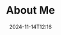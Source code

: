 ---
title: About Me
tags: ['🌏Content/Main']
aliases: ['david', 'David', 'david.satrio']
date: 2024-11-14T12:16
description:  
publish: true
---